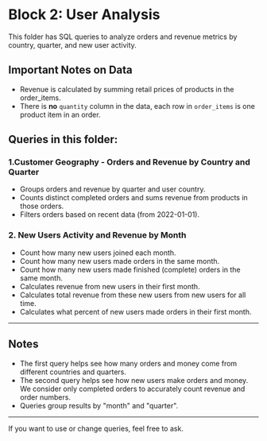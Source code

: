# Block 2: User Analysis

This folder has SQL queries to analyze orders and revenue metrics by country, quarter, and new user activity.

## Important Notes on Data

- Revenue is calculated by summing retail prices of products in the order_items.
- There is **no** `quantity` column in the data, each row in `order_items` is one product item in an order.

## Queries in this folder:

### 1.Customer Geography - Orders and Revenue by Country and Quarter  
- Groups orders and revenue by quarter and user country.  
- Counts distinct completed orders and sums revenue from products in those orders.  
- Filters orders based on recent data (from 2022-01-01).

### 2. New Users Activity and Revenue by Month  
- Count how many new users joined each month.  
- Count how many new users made orders in the same month.  
- Count how many new users made finished (complete) orders in the same month.   
- Calculates revenue from new users in their first month.  
- Calculates total revenue from these new users from new users for all time.  
- Calculates what percent of new users made orders in their first month.

---

## Notes

- The first query helps see how many orders and money come from different countries and quarters.  
- The second query helps see how new users make orders and money.  
We consider only completed orders to accurately count revenue and order numbers.  
- Queries group results by "month" and "quarter".

---

If you want to use or change queries, feel free to ask.
